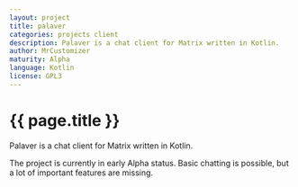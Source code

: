 ```yaml
---
layout: project
title: palaver
categories: projects client
description: Palaver is a chat client for Matrix written in Kotlin.
author: MrCustomizer
maturity: Alpha
language: Kotlin
license: GPL3
---
```


# {{ page.title }}
Palaver is a chat client for Matrix written in Kotlin.

The project is currently in early Alpha status. Basic chatting is possible, but a lot of important features are missing.
